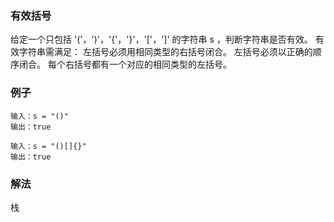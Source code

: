 ### 有效括号
给定一个只包括 '('，')'，'{'，'}'，'['，']' 的字符串 s ，判断字符串是否有效。
有效字符串需满足：
左括号必须用相同类型的右括号闭合。
左括号必须以正确的顺序闭合。
每个右括号都有一个对应的相同类型的左括号。
### 例子
```text
输入：s = "()"
输出：true
```
```text
输入：s = "()[]{}"
输出：true
```
### 解法
栈